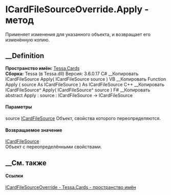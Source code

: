 # ICardFileSourceOverride.Apply - метод
Применяет изменения для указанного объекта, и возвращает его изменённую копию.
## __Definition
 **Пространство имён:** [Tessa.Cards](N_Tessa_Cards.htm)  
 **Сборка:** Tessa (в Tessa.dll) Версия: 3.6.0.17
C# __Копировать
     ICardFileSource Apply(
    	ICardFileSource source
    )
VB __Копировать
     Function Apply ( 
    	source As ICardFileSource
    ) As ICardFileSource
C++ __Копировать
    ICardFileSource^ Apply(
    	ICardFileSource^ source
    )
F# __Копировать
     abstract Apply : 
            source : ICardFileSource -> ICardFileSource 
#### Параметры
source [ICardFileSource](T_Tessa_Cards_ICardFileSource.htm)
    Объект, свойства которого переопределяются.
#### Возвращаемое значение
[ICardFileSource](T_Tessa_Cards_ICardFileSource.htm)  
Объект с переопределёнными свойствами.
##  __См. также
#### Ссылки
[ICardFileSourceOverride - ](T_Tessa_Cards_ICardFileSourceOverride.htm)
[Tessa.Cards - пространство имён](N_Tessa_Cards.htm)
